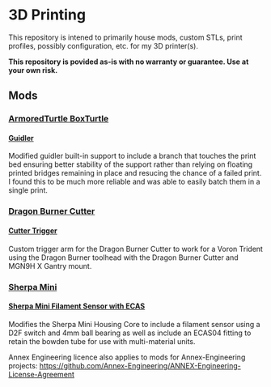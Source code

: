 # 3D Printing

This repository is intened to primarily house mods, custom STLs, print profiles, possibly configuration, etc. for my 3D printer(s).

**This repository is povided as-is with no warranty or guarantee. Use at your own risk.**


## Mods

### [ArmoredTurtle BoxTurtle](https://github.com/ArmoredTurtle/BoxTurtle)

#### [Guidler](mods/ArmoredTurtle/BoxTurtle/Extruder)

Modified guidler built-in support to include a branch that touches the print bed ensuring better stability of the support rather than relying on floating printed bridges remaining in place and resucing the chance of a failed print. I found this to be much more reliable and was able to easily batch them in a single print.

### [Dragon Burner Cutter](https://github.com/chirpy2605/voron/tree/main/V0/Dragon_Burner_Cutter)

#### [Cutter Trigger](mods/Dragon_Burner_Cutter)

Custom trigger arm for the Dragon Burner Cutter to work for a Voron Trident using the Dragon Burner toolhead with the Dragon Burner Cutter and MGN9H X Gantry mount.


### [Sherpa Mini](https://github.com/Annex-Engineering/ANNEX-Engineering-License-Agreement)

#### [Sherpa Mini Filament Sensor with ECAS](mods/Annex-Engineering/Sherpa_Mini-Extruder)

Modifies the Sherpa Mini Housing Core to include a filament sensor using a D2F switch and 4mm ball bearing as well as include an ECAS04 fitting to retain the bowden tube for use with multi-material units.

Annex Engineering licence also applies to mods for Annex-Engineering projects: https://github.com/Annex-Engineering/ANNEX-Engineering-License-Agreement


